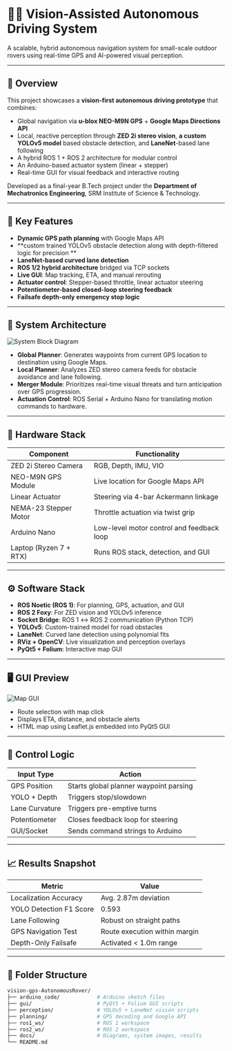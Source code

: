 # 🤖🚗 Vision-Assisted Autonomous Driving System

A scalable, hybrid autonomous navigation system for small-scale outdoor rovers using real-time GPS and AI-powered visual perception.

---

## 📌 Overview

This project showcases a **vision-first autonomous driving prototype** that combines:
- Global navigation via **u-blox NEO-M9N GPS** + **Google Maps Directions API**
- Local, reactive perception through **ZED 2i stereo vision**, **a custom YOLOv5 model** based obstacle detection, and **LaneNet**-based lane following
- A hybrid ROS 1 + ROS 2 architecture for modular control
- An Arduino-based actuator system (linear + stepper)
- Real-time GUI for visual feedback and interactive routing

Developed as a final-year B.Tech project under the **Department of Mechatronics Engineering**, SRM Institute of Science & Technology.

---

## 🎯 Key Features

- **Dynamic GPS path planning** with Google Maps API
- **custom trained YOLOv5 obstacle detection along with depth-filtered logic for precision **
- **LaneNet-based curved lane detection**
- **ROS 1/2 hybrid architecture** bridged via TCP sockets
- **Live GUI**: Map tracking, ETA, and manual rerouting
- **Actuator control**: Stepper-based throttle, linear actuator steering
- **Potentiometer-based closed-loop steering feedback**
- **Failsafe depth-only emergency stop logic**

---

## 🧠 System Architecture

![System Block Diagram](docs/system_architecture.png) <!-- Add diagram here -->

- **Global Planner**: Generates waypoints from current GPS location to destination using Google Maps.
- **Local Planner**: Analyzes ZED stereo camera feeds for obstacle avoidance and lane following.
- **Merger Module**: Prioritizes real-time visual threats and turn anticipation over GPS progression.
- **Actuation Control**: ROS Serial + Arduino Nano for translating motion commands to hardware.

---

## 🔩 Hardware Stack

| Component              | Functionality                                |
|-----------------------|-----------------------------------------------|
| ZED 2i Stereo Camera  | RGB, Depth, IMU, VIO                          |
| NEO-M9N GPS Module    | Live location for Google Maps API             |
| Linear Actuator       | Steering via 4-bar Ackermann linkage          |
| NEMA-23 Stepper Motor | Throttle actuation via twist grip             |
| Arduino Nano          | Low-level motor control and feedback loop     |
| Laptop (Ryzen 7 + RTX)| Runs ROS stack, detection, and GUI            |

---

## ⚙️ Software Stack

- **ROS Noetic (ROS 1)**: For planning, GPS, actuation, and GUI
- **ROS 2 Foxy**: For ZED vision and YOLOv5 inference
- **Socket Bridge**: ROS 1 ↔ ROS 2 communication (Python TCP)
- **YOLOv5**: Custom-trained model for road obstacles
- **LaneNet**: Curved lane detection using polynomial fits
- **RViz + OpenCV**: Live visualization and perception overlays
- **PyQt5 + Folium**: Interactive map GUI

---

## 🖥️ GUI Preview

![Map GUI](docs/gui_live.png)
- Route selection with map click
- Displays ETA, distance, and obstacle alerts
- HTML map using Leaflet.js embedded into PyQt5 GUI

---

## 🚗 Control Logic

| Input Type     | Action                                |
|----------------|----------------------------------------|
| GPS Position   | Starts global planner waypoint parsing |
| YOLO + Depth   | Triggers stop/slowdown                |
| Lane Curvature | Triggers pre-emptive turns            |
| Potentiometer  | Closes feedback loop for steering      |
| GUI/Socket     | Sends command strings to Arduino       |

---

## 📈 Results Snapshot

| Metric                    | Value                         |
|---------------------------|-------------------------------|
| Localization Accuracy     | Avg. 2.87m deviation          |
| YOLO Detection F1 Score   | 0.593                         |
| Lane Following            | Robust on straight paths      |
| GPS Navigation Test       | Route execution within margin |
| Depth-Only Failsafe       | Activated < 1.0m range        |

---

## 📂 Folder Structure

```bash
vision-gps-AutonomousRover/
├── arduino_code/            # Arduino sketch files
├── gui/                     # PyQt5 + Folium GUI scripts
├── perception/              # YOLOv5 + LaneNet vision scripts
├── planning/                # GPS decoding and Google API
├── ros1_ws/                 # ROS 1 workspace
├── ros2_ws/                 # ROS 2 workspace
├── docs/                    # Diagrams, system images, results
└── README.md
